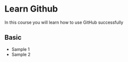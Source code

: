 # Learn Github
In this course you will learn how to use GitHub successfully

## Basic
* Sample 1
* Sample 2

